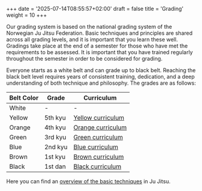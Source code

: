 +++
date = '2025-07-14T08:55:57+02:00'
draft = false
title = 'Grading'
weight = 10
+++

Our grading system is based on the national grading system of the Norwegian Ju Jitsu Federation. Basic techniques and principles are shared across all grading levels, and it is important that you learn these well. Gradings take place at the end of a semester for those who have met the requirements to be assessed. It is important that you have trained regularly throughout the semester in order to be considered for grading. 

Everyone starts as a white belt and can grade up to black belt. Reaching the black belt level requires years of consistent training, dedication, and a deep understanding of both technique and philosophy. The grades are as follows:

| Belt Color | Grade   | Curriculum |
|------------|---------|------------|
| White      | -       | -          |
| Yellow     | 5th kyu | [Yellow curriculum](https://jjnmedia.no/syllabus/senior-pensum/gult-belte) |
| Orange     | 4th kyu | [Orange curriculum](https://jjnmedia.no/syllabus/senior-pensum/orange-belte) |
| Green      | 3rd kyu | [Green curriculum](https://jjnmedia.no/syllabus/senior-pensum/gr-nt-belte-3.kyu) |
| Blue       | 2nd kyu | [Blue curriculum](https://jjnmedia.no/syllabus/senior-pensum/bl-tt-belte-2.kyu) |
| Brown      | 1st kyu | [Brown curriculum](https://jjnmedia.no/syllabus/senior-pensum/brunt-belte-1.kyu) |
| Black      | 1st dan | [Black curriculum](https://jjnmedia.no/syllabus/senior-pensum/sort-belte-1.dan) |

Here you can find an [overview of the basic techniques](https://jjnmedia.no/syllabus/senior-pensum/basisteknikker) in Ju Jitsu.
